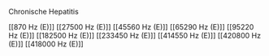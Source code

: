 Chronische Hepatitis

[[870 Hz (E)]]
[[27500 Hz (E)]]
[[45560 Hz (E)]]
[[65290 Hz (E)]]
[[95220 Hz (E)]]
[[182500 Hz (E)]]
[[233450 Hz (E)]]
[[414550 Hz (E)]]
[[420800 Hz (E)]]
[[418000 Hz (E)]]